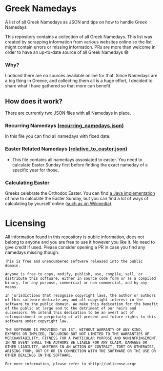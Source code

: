 # Greek Namedays
A list of all Greek Namedays as JSON and tips on how to handle Greek Namedays

This repository contains a collection of all Greek Namedays. This list was created by scrapping information from various websites online so the list might contain errors or missing information. PRs are more than welcome in order to have an up-to-date source of all Greek Namedays 😄

### Why?
I noticed there are no sources available online for that. Since Namedays are a big thing in Greece, and collecting them all is a huge effort, I decided to share what I have gathered so that more can benefit.

## How does it work?
There are currently two JSON files with all Namedays in place.

### Recurring Namedays [(recurring_namedays.json)](https://github.com/alexstyl/Greek-namedays/blob/master/recurring_namedays.json)
In this file you can find all namedays with fixed date.

### Easter Related Namedays [(relative_to_easter.json)](https://github.com/alexstyl/Greek-namedays/blob/master/relative_to_easter.json)
- This file contains all namedays assosiated to easter. You need to calculate Easter Sunday first before finding the exact nameday of a specific year for those.

### Calculating Easter
Greeks celebrate the Orthodox Easter. You can find [a Java implementation](https://github.com/alexstyl/Greek-namedays/blob/master/OrthodoxEasterCalculator.java) of how to calculate the Easter Sunday, but you can find a lot of ways of calculating by yourself online ([such as on Wikipedia](https://en.wikipedia.org/wiki/Computus#Gauss_algorithm)).

# Licensing
All information found in this repository is public information, does not belong to anyone and you are free to use it however you like it. No need to give credit if used.
Please consider opening a PR in case you find any namedays missing though.

```
This is free and unencumbered software released into the public domain.

Anyone is free to copy, modify, publish, use, compile, sell, or
distribute this software, either in source code form or as a compiled
binary, for any purpose, commercial or non-commercial, and by any
means.

In jurisdictions that recognize copyright laws, the author or authors
of this software dedicate any and all copyright interest in the
software to the public domain. We make this dedication for the benefit
of the public at large and to the detriment of our heirs and
successors. We intend this dedication to be an overt act of
relinquishment in perpetuity of all present and future rights to this
software under copyright law.

THE SOFTWARE IS PROVIDED "AS IS", WITHOUT WARRANTY OF ANY KIND,
EXPRESS OR IMPLIED, INCLUDING BUT NOT LIMITED TO THE WARRANTIES OF
MERCHANTABILITY, FITNESS FOR A PARTICULAR PURPOSE AND NONINFRINGEMENT.
IN NO EVENT SHALL THE AUTHORS BE LIABLE FOR ANY CLAIM, DAMAGES OR
OTHER LIABILITY, WHETHER IN AN ACTION OF CONTRACT, TORT OR OTHERWISE,
ARISING FROM, OUT OF OR IN CONNECTION WITH THE SOFTWARE OR THE USE OR
OTHER DEALINGS IN THE SOFTWARE.

For more information, please refer to <http://unlicense.org>
```
